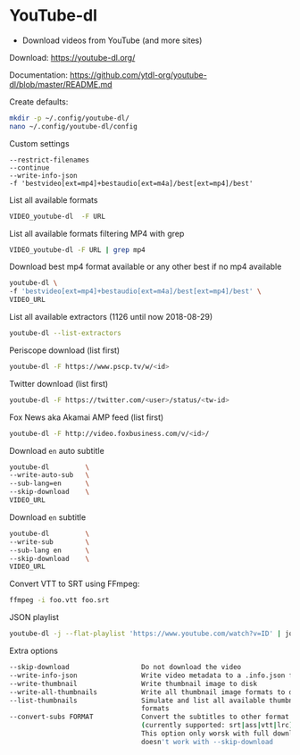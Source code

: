# YouTube-dl
- Download videos from YouTube (and more sites)

Download:
https://youtube-dl.org/

Documentation:
https://github.com/ytdl-org/youtube-dl/blob/master/README.md


Create defaults:
```bash
mkdir -p ~/.config/youtube-dl/
nano ~/.config/youtube-dl/config
```

Custom settings
```
--restrict-filenames
--continue
--write-info-json
-f 'bestvideo[ext=mp4]+bestaudio[ext=m4a]/best[ext=mp4]/best'
```


List all available formats
```bash
VIDEO_youtube-dl  -F URL
```

List all available formats filtering MP4 with grep
```bash
VIDEO_youtube-dl -F URL | grep mp4

```

Download best mp4 format available or any other best if no mp4 available
```bash
youtube-dl \
-f 'bestvideo[ext=mp4]+bestaudio[ext=m4a]/best[ext=mp4]/best' \
VIDEO_URL
```

List all available extractors (1126 until now 2018-08-29)
```bash
youtube-dl --list-extractors
```

Periscope download (list first)
```bash
youtube-dl -F https://www.pscp.tv/w/<id>
```

Twitter download (list first)
```bash
youtube-dl -F https://twitter.com/<user>/status/<tw-id>
```

Fox News aka Akamai AMP feed (list first)
```bash
youtube-dl -F http://video.foxbusiness.com/v/<id>/
```


Download `en` auto subtitle
```bash
youtube-dl         \
--write-auto-sub   \
--sub-lang=en      \
--skip-download    \
VIDEO_URL
```

Download `en` subtitle
```bash
youtube-dl         \
--write-sub        \
--sub-lang en      \
--skip-download    \
VIDEO_URL
```

Convert VTT to SRT using FFmpeg:
```bash
ffmpeg -i foo.vtt foo.srt
```

JSON playlist
```bash
youtube-dl -j --flat-playlist 'https://www.youtube.com/watch?v=ID' | jq -r '.id' | sed 's_^_https://youtube.com/v/_'
```

Extra options
```bash
--skip-download                  Do not download the video
--write-info-json                Write video metadata to a .info.json file
--write-thumbnail                Write thumbnail image to disk
--write-all-thumbnails           Write all thumbnail image formats to disk
--list-thumbnails                Simulate and list all available thumbnail
                                 formats
--convert-subs FORMAT            Convert the subtitles to other format
                                 (currently supported: srt|ass|vtt|lrc)
                                 This option only worsk with full download
                                 doesn't work with --skip-download 
```
